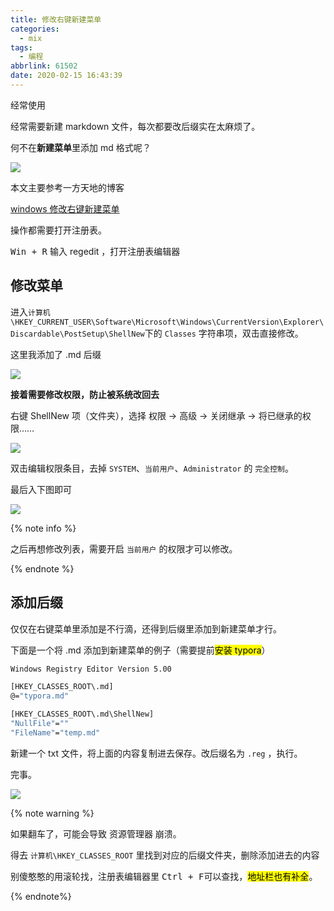 ```yaml
---
title: 修改右键新建菜单
categories:
  - mix
tags:
  - 编程
abbrlink: 61502
date: 2020-02-15 16:43:39
---
```




经常使用



经常需要新建 markdown 文件，每次都要改后缀实在太麻烦了。

何不在**新建菜单**里添加 md 格式呢？

![](https://markdown.yeek.top/20200215164723.png)

<!-- more -->

本文主要参考一方天地的博客

[windows 修改右键新建菜单](https://www.brothereye.cn/windows/479/)



操作都需要打开注册表。

<kbd>Win + R</kbd> 输入 regedit ，打开注册表编辑器





## 修改菜单



进入`计算机\HKEY_CURRENT_USER\Software\Microsoft\Windows\CurrentVersion\Explorer\Discardable\PostSetup\ShellNew`下的 `Classes` 字符串项，双击直接修改。

这里我添加了 .md 后缀

![](https://markdown.yeek.top/20200215165756.png)



**接着需要修改权限，防止被系统改回去**



右键 ShellNew 项（文件夹），选择 权限 -> 高级 -> 关闭继承 -> 将已继承的权限……

![](https://markdown.yeek.top/20200215170020.png)



双击编辑权限条目，去掉 `SYSTEM`、`当前用户`、`Administrator` 的 `完全控制`。 

最后入下图即可

![](https://markdown.yeek.top/20200215170329.png)



{% note info %}

之后再想修改列表，需要开启 `当前用户` 的权限才可以修改。

{% endnote  %}



## 添加后缀

仅仅在右键菜单里添加是不行滴，还得到后缀里添加到新建菜单才行。

下面是一个将 .md 添加到新建菜单的例子（需要提前<mark>安装 typora</mark>）

``` sh
Windows Registry Editor Version 5.00

[HKEY_CLASSES_ROOT\.md]
@="typora.md"

[HKEY_CLASSES_ROOT\.md\ShellNew]
"NullFile"=""
"FileName"="temp.md"
```

新建一个 txt 文件，将上面的内容复制进去保存。改后缀名为 `.reg` ，执行。

完事。

![](https://markdown.yeek.top/20200215164723.png)



{% note warning %}

如果翻车了，可能会导致 资源管理器 崩溃。

得去 `计算机\HKEY_CLASSES_ROOT`  里找到对应的后缀文件夹，删除添加进去的内容

别傻憨憨的用滚轮找，注册表编辑器里 <kbd>Ctrl + F</kbd>可以查找，<mark>地址栏也有补全</mark>。

{% endnote%}